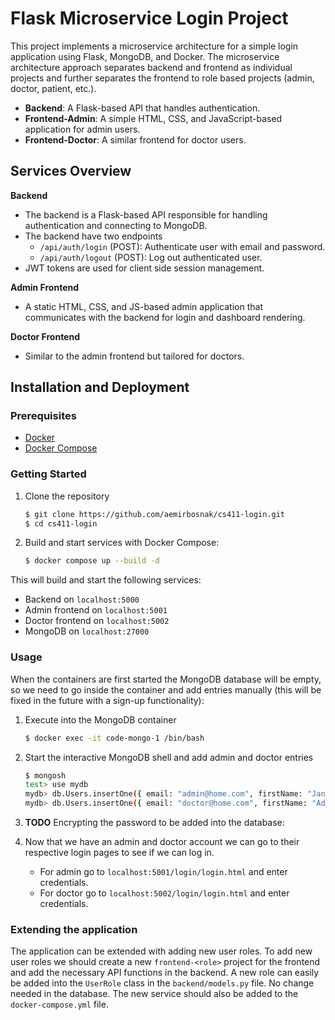# Flask Microservice Login Project

This project implements a microservice architecture for a simple login application using Flask, MongoDB, and Docker.
The microservice architecture approach separates backend and frontend as individual projects and further separates
the frontend to role based projects (admin, doctor, patient, etc.).

- **Backend**: A Flask-based API that handles authentication.
- **Frontend-Admin**: A simple HTML, CSS, and JavaScript-based application for admin users.
- **Frontend-Doctor**: A similar frontend for doctor users.

## Services Overview

**Backend**

- The backend is a Flask-based API responsible for handling authentication and connecting to MongoDB.
- The backend have two endpoints
  - `/api/auth/login` (POST): Authenticate user with email and password.
  - `/api/auth/logout` (POST): Log out authenticated user.
- JWT tokens are used for client side session management.

**Admin Frontend**
- A static HTML, CSS, and JS-based admin application that communicates with the backend for login and dashboard rendering.

**Doctor Frontend**
- Similar to the admin frontend but tailored for doctors.

## Installation and Deployment

### Prerequisites
- [Docker](https://docs.docker.com/engine/install/)
- [Docker Compose](https://docs.docker.com/compose/install/)


### Getting Started

1. Clone the repository

    ```bash
    $ git clone https://github.com/aemirbosnak/cs411-login.git
    $ cd cs411-login
    ```
   
2. Build and start services with Docker Compose:

    ```bash
    $ docker compose up --build -d
   ```
   
This will build and start the following services:
- Backend on `localhost:5000`
- Admin frontend on `localhost:5001`
- Doctor frontend on `localhost:5002`
- MongoDB on `localhost:27000`

### Usage
When the containers are first started the MongoDB database will be empty, so we need to go inside 
the container and add entries manually (this will be fixed in the future with a sign-up functionality):

1. Execute into the MongoDB container

    ```bash
    $ docker exec -it code-mongo-1 /bin/bash
    ```
   
2. Start the interactive MongoDB shell and add admin and doctor entries

    ```bash
    $ mongosh
    test> use mydb
    mydb> db.Users.insertOne({ email: "admin@home.com", firstName: "Jane", lastName: "Doe", password: <bcrypt encrypted and utf-8 encoded password>, role: "admin", createdAt: new Date().getTime(), updatedAt: new Date().getTime() })
    mydb> db.Users.insertOne({ email: "doctor@home.com", firstName: "Adam", lastName: "Smith", password: <bcrypt encrypted and utf-8 encoded password>, role: "doctor", createdAt: new Date().getTime(), updatedAt: new Date().getTime() })
    ```

3. **TODO** Encrypting the password to be added into the database:


4. Now that we have an admin and doctor account we can go to their respective login pages to see if we can log in.
   - For admin go to `localhost:5001/login/login.html` and enter credentials.
   - For doctor go to `localhost:5002/login/login.html` and enter credentials.


### Extending the application
The application can be extended with adding new user roles. To add new user roles we should create a new `frontend-<role>`
project for the frontend and add the necessary API functions in the backend. A new role can easily be added into the 
`UserRole` class in the `backend/models.py` file. No change needed in the database. The new service should also be added
to the `docker-compose.yml` file.
